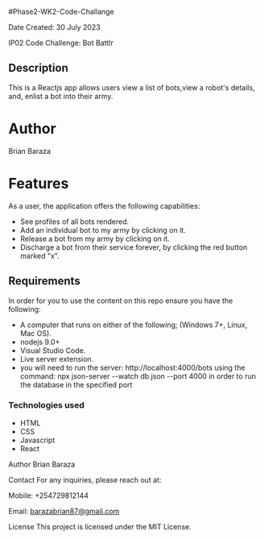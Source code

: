 #Phase2-WK2-Code-Challange

Date Created: 30 July 2023

IP02 Code Challenge: Bot Battlr

## Description

This is a Reactjs app allows users view a list of bots,view a robot's details, and, enlist a bot into their army.

# Author

Brian Baraza

# Features

As a user, the application offers the following capabilities:

- See profiles of all bots rendered.
- Add an individual bot to my army by clicking on it. 
- Release a bot from my army by clicking on it.
- Discharge a bot from their service forever, by clicking the red button    marked "x".

## Requirements

In order for you to use the content on this repo ensure you have the following:

- A computer that runs on either of the following; (Windows 7+, Linux, Mac OS).
- nodejs 9.0+
- Visual Studio Code.
- Live server extension.
- you will need to run the server: http://localhost:4000/bots using the command: npx json-server --watch db.json --port 4000 in order to run the database in the specified port


### Technologies used

- HTML
- CSS
- Javascript
- React

Author
Brian Baraza

Contact
For any inquiries, please reach out at:

Mobile: +254729812144

Email: barazabrian87@gmail.com

License
This project is licensed under the MIT License.






